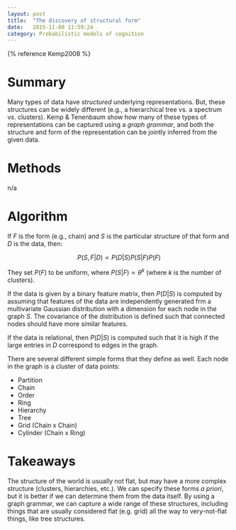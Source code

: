 ```yaml
---
layout: post
title:  "The discovery of structural form"
date:   2015-11-08 11:59:24
category: Probabilistic models of cognition
---
```



{% reference Kemp2008 %}

# Summary

Many types of data have *structured* underlying representations. But, these structures can be widely different (e.g., a hierarchical tree vs. a spectrum vs. clusters). Kemp & Tenenbaum show how many of these types of representations can be captured using a *graph grammar*, and both the structure and form of the representation can be jointly inferred from the given data.

# Methods

n/a

# Algorithm

If $F$ is the form (e.g., chain) and $S$ is the particular structure of that form and $D$ is the data, then:

$$
P(S,F\vert D)\propto P(D\vert S)P(S\vert F)P(F)
$$

They set $P(F)$ to be uniform, where $P(S\vert F)\propto\theta^k$ (where $k$ is the number of clusters).

If the data is given by a binary feature matrix, then $P(D\vert S)$ is computed by assuming that features of the data are independently generated frm a multivariate Gaussian distribution with a dimension for each node in the graph $S$. The covariance of the distribution is defined such that connected nodes should have more similar features.

If the data is relational, then $P(D\vert S)$ is computed such that it is high if the large entries in $D$ correspond to edges in the graph.

There are several different simple forms that they define as well. Each node in the graph is a cluster of data points:

* Partition
* Chain
* Order
* Ring
* Hierarchy
* Tree
* Grid (Chain x Chain)
* Cylinder (Chain x Ring)

# Takeaways

The structure of the world is usually not flat, but may have a more complex structure (clusters, hierarchies, etc.). We can specify these forms *a priori*, but it is better if we can determine them from the data itself. By using a graph grammar, we can capture a wide range of these structures, including things that are usually considered flat (e.g. grid) all the way to very-not-flat things, like tree structures.
